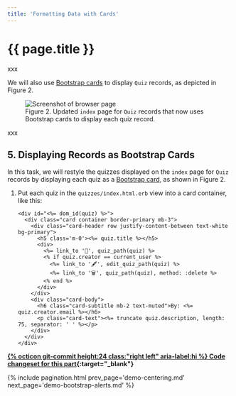 ```yaml
---
title: 'Formatting Data with Cards'
---
```


# {{ page.title }}

xxx

We will also use [Bootstrap cards](https://getbootstrap.com/docs/4.3/components/card/) to display `Quiz` records, as depicted in Figure 2.

<div class="figure-container mx-auto my-4" style="max-width: 960px;">
<figure class="figure">
<img src="{{ site.baseurl }}/resources/demo15_quizzes_index_page.png" class="figure-img img-fluid rounded border" alt="Screenshot of browser page">
<figcaption class="figure-caption">Figure 2. Updated <code>index</code> page for <code>Quiz</code> records that now uses Bootstrap cards to display each quiz record.</figcaption>
</figure>
</div>

xxx

## 5. Displaying Records as Bootstrap Cards

In this task, we will restyle the quizzes displayed on the `index` page for `Quiz` records by displaying each quiz as a [Bootstrap card](https://getbootstrap.com/docs/4.3/components/card/), as shown in Figure 2.

1. Put each quiz in the `quizzes/index.html.erb` view into a card container, like this:

    ```erb
    <div id="<%= dom_id(quiz) %>">
      <div class="card container border-primary mb-3">
        <div class="card-header row justify-content-between text-white bg-primary">
          <h5 class='m-0'><%= quiz.title %></h5>
          <div>
            <%= link_to '🔎', quiz_path(quiz) %>
            <% if quiz.creator == current_user %>
              <%= link_to '🖋', edit_quiz_path(quiz) %>
              <%= link_to '🗑', quiz_path(quiz), method: :delete %>
            <% end %>
          </div>
        </div>
        <div class="card-body">
          <h6 class="card-subtitle mb-2 text-muted">By: <%= quiz.creator.email %></h6>
          <p class="card-text"><%= truncate quiz.description, length: 75, separator: ' ' %></p>
        </div>
      </div>
    </div>
    ```

**[{% octicon git-commit height:24 class:"right left" aria-label:hi %} Code changeset for this part](xxx){:target="_blank"}**

{% include pagination.html prev_page='demo-centering.md' next_page='demo-bootstrap-alerts.md' %}
